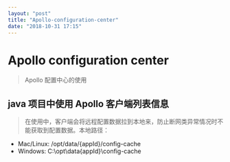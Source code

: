 ```yaml
---
layout: "post"
title: "Apollo-configuration-center"
date: "2018-10-31 17:15"
---
```


# Apollo configuration center

> Apollo 配置中心的使用

## java 项目中使用 Apollo 客户端列表信息

>  在使用中，客户端会将远程配置数据拉到本地来，防止断网类异常情况时不能获取到配置数据。本地路径：
- Mac/Linux: /opt/data/{appId}/config-cache
- Windows: C:\opt\data\{appId}\config-cache
